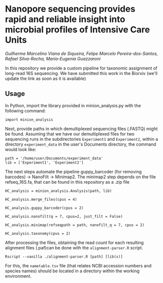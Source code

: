# Nanopore sequencing provides rapid and reliable insight into microbial profiles of Intensive Care Units
_Guilherme Marcelino Viana de Siqueira, Felipe Marcelo Pereira-dos-Santos, Rafael Silva-Rocha, María-Eugenia Guazzaroni_

In this repository we provide a custom pipeline for taxonomic assignment of long-read 16S sequencing. We have submitted this work in the Biorxiv (we'll update the link as soon as it is available)


## Usage

In Python, import the library provided in minion_analysis.py with the following command:

`import minion_analysis`

Next, provide paths in which demultiplexed sequencing files (.FASTQ) might be found. Assuming that we have our demultiplexed files for two sequencing runs in the subdirectories `Experiment1` and `Experiment2`, within a directory `experiment_data` in the user's Documents directory, the command would look like:
```
path = '/home/user/Documents/experiment_data'
lib = ['Experiment1', 'Experiment2']
```
The next steps automate the pipeline guppy_barcoder (for removing barcodes) -> NanoFilt -> Minimap2. The minimap2 step depends on the file refseq_16S.fa, that can be found in this repository as a .zip file

```
HC_analysis = minion_analysis.Analysis(path, lib)

HC_analysis.merge_files(cpus = 4)

HC_analysis.guppy_barcoder(cpus = 2)

HC_analysis.nanofilt(q = 7, cpus=2, just_filt = False)

HC_analysis.minimap(refseqpath = path, nanofilt_q = 7, cpus = 2)

HC_analysis.taxonomy(cpus = 2)
```

After processing the files, obtaining the read count for each resulting alignment files (.paf)can be done with the `alignment-parser.R` script.

``Rscript --vanilla ./alignment-parser.R [path] [lib(s)]``

For this, the `nametable.tsv` file (that relates NCBI accession numbers and species names)  should be located in a directory within the working environment.
